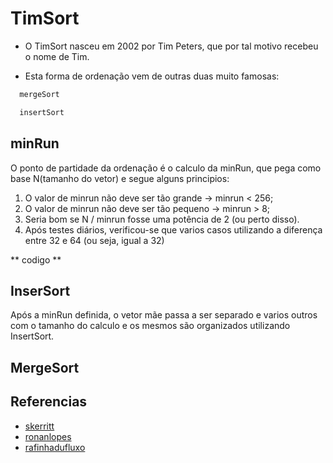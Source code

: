 
# TimSort

- O TimSort nasceu em 2002 por Tim Peters, que por tal motivo recebeu o nome de Tim. 

- Esta forma de ordenação vem de outras duas muito famosas:
```bash
  mergeSort
```
```bash
  insertSort
```
## minRun
O ponto de partidade da ordenação é o calculo da minRun, que pega como base N(tamanho do vetor) e segue alguns principios:
1. O valor de minrun não deve ser tão grande → minrun < 256;
2. O valor de minrun não deve ser tão pequeno → minrun > 8; 
3. Seria bom se N / minrun fosse uma potência de 2 (ou perto disso).
4. Após testes diários, verificou-se que varios casos utilizando a diferença entre 32 e 64 (ou seja, igual a 32)

** codigo **

## InserSort
 
 Após a minRun definida, o vetor mãe passa a ser separado e varios outros com o tamanho do calculo e os mesmos são organizados utilizando InsertSort.
 
 ## MergeSort




## Referencias

- [skerritt](https://skerritt.blog/timsort/)
- [ronanlopes](https://ronanlopes.me/implementacao-em-python-e-analise-dos-algoritmos-de-ordenacao-insertionsort-mergesort-e-timsort/)
- [rafinhadufluxo](https://github.com/rafinhadufluxo/Timsort-Search/blob/master/README.md)


